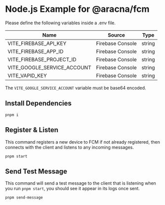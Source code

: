 # Node.js Example for @aracna/fcm

Please define the following variables inside a .env file.

| Name                        | Source           | Type   |
| --------------------------- | ---------------- | ------ |
| VITE_FIREBASE_API_KEY       | Firebase Console | string |
| VITE_FIREBASE_APP_ID        | Firebase Console | string |
| VITE_FIREBASE_PROJECT_ID    | Firebase Console | string |
| VITE_GOOGLE_SERVICE_ACCOUNT | Firebase Console | string |
| VITE_VAPID_KEY              | Firebase Console | string |

The `VITE_GOOGLE_SERVICE_ACCOUNT` variable must be base64 encoded.

## Install Dependencies

```
pnpm i
```

## Register & Listen

This command registers a new device to FCM if not already registered, then connects with the client and listens to any incoming messages.

```
pnpm start
```

## Send Test Message

This command will send a test message to the client that is listening when you run `pnpm start`, you should see it appear in its logs once sent.

```
pnpm send-message
```
